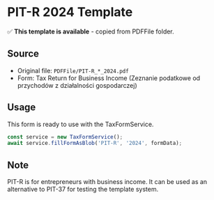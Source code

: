 # PIT-R 2024 Template

✅ **This template is available** - copied from PDFFile folder.

## Source
- Original file: `PDFFile/PIT-R_*_2024.pdf`
- Form: Tax Return for Business Income (Zeznanie podatkowe od przychodów z działalności gospodarczej)

## Usage
This form is ready to use with the TaxFormService.

```typescript
const service = new TaxFormService();
await service.fillFormAsBlob('PIT-R', '2024', formData);
```

## Note
PIT-R is for entrepreneurs with business income. It can be used as an alternative to PIT-37 for testing the template system.
